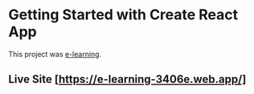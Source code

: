 # Getting Started with Create React App

This project was [e-learning](https://e-learning-3406e.web.app/).

## Live Site [https://e-learning-3406e.web.app/]
